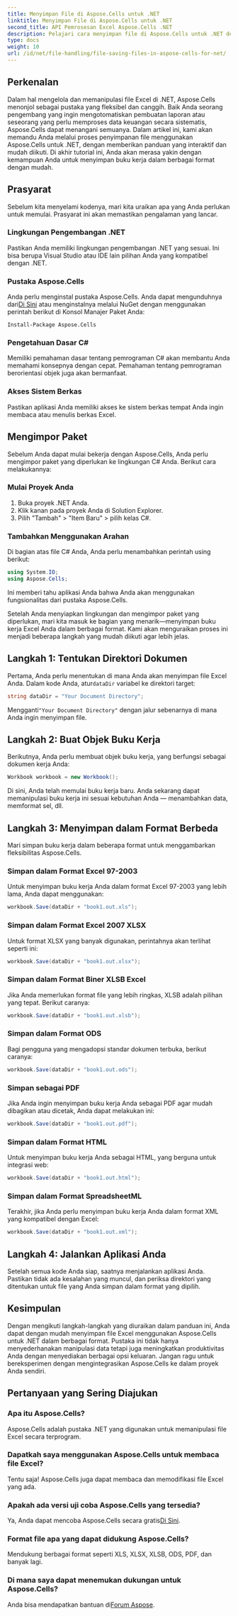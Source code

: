 ```yaml
---
title: Menyimpan File di Aspose.Cells untuk .NET
linktitle: Menyimpan File di Aspose.Cells untuk .NET
second_title: API Pemrosesan Excel Aspose.Cells .NET
description: Pelajari cara menyimpan file di Aspose.Cells untuk .NET dengan panduan langkah demi langkah yang mencakup berbagai format file.
type: docs
weight: 10
url: /id/net/file-handling/file-saving-files-in-aspose-cells-for-net/
---
```

## Perkenalan
Dalam hal mengelola dan memanipulasi file Excel di .NET, Aspose.Cells menonjol sebagai pustaka yang fleksibel dan canggih. Baik Anda seorang pengembang yang ingin mengotomatiskan pembuatan laporan atau seseorang yang perlu memproses data keuangan secara sistematis, Aspose.Cells dapat menangani semuanya. Dalam artikel ini, kami akan memandu Anda melalui proses penyimpanan file menggunakan Aspose.Cells untuk .NET, dengan memberikan panduan yang interaktif dan mudah diikuti. Di akhir tutorial ini, Anda akan merasa yakin dengan kemampuan Anda untuk menyimpan buku kerja dalam berbagai format dengan mudah.

## Prasyarat

Sebelum kita menyelami kodenya, mari kita uraikan apa yang Anda perlukan untuk memulai. Prasyarat ini akan memastikan pengalaman yang lancar.

### Lingkungan Pengembangan .NET
Pastikan Anda memiliki lingkungan pengembangan .NET yang sesuai. Ini bisa berupa Visual Studio atau IDE lain pilihan Anda yang kompatibel dengan .NET.

### Pustaka Aspose.Cells
 Anda perlu menginstal pustaka Aspose.Cells. Anda dapat mengunduhnya dari[Di Sini](https://releases.aspose.com/cells/net/) atau menginstalnya melalui NuGet dengan menggunakan perintah berikut di Konsol Manajer Paket Anda:
```
Install-Package Aspose.Cells
```

### Pengetahuan Dasar C#
Memiliki pemahaman dasar tentang pemrograman C# akan membantu Anda memahami konsepnya dengan cepat. Pemahaman tentang pemrograman berorientasi objek juga akan bermanfaat.

### Akses Sistem Berkas
Pastikan aplikasi Anda memiliki akses ke sistem berkas tempat Anda ingin membaca atau menulis berkas Excel. 

## Mengimpor Paket

Sebelum Anda dapat mulai bekerja dengan Aspose.Cells, Anda perlu mengimpor paket yang diperlukan ke lingkungan C# Anda. Berikut cara melakukannya:

### Mulai Proyek Anda
1. Buka proyek .NET Anda.
2. Klik kanan pada proyek Anda di Solution Explorer.
3. Pilih "Tambah" > "Item Baru" > pilih kelas C#.

### Tambahkan Menggunakan Arahan
Di bagian atas file C# Anda, Anda perlu menambahkan perintah using berikut:
```csharp
using System.IO;
using Aspose.Cells;
```
Ini memberi tahu aplikasi Anda bahwa Anda akan menggunakan fungsionalitas dari pustaka Aspose.Cells.

Setelah Anda menyiapkan lingkungan dan mengimpor paket yang diperlukan, mari kita masuk ke bagian yang menarik—menyimpan buku kerja Excel Anda dalam berbagai format. Kami akan menguraikan proses ini menjadi beberapa langkah yang mudah diikuti agar lebih jelas.

## Langkah 1: Tentukan Direktori Dokumen

 Pertama, Anda perlu menentukan di mana Anda akan menyimpan file Excel Anda. Dalam kode Anda, atur`dataDir` variabel ke direktori target:

```csharp
string dataDir = "Your Document Directory"; 
```
 Mengganti`"Your Document Directory"` dengan jalur sebenarnya di mana Anda ingin menyimpan file.

## Langkah 2: Buat Objek Buku Kerja

Berikutnya, Anda perlu membuat objek buku kerja, yang berfungsi sebagai dokumen kerja Anda:
```csharp
Workbook workbook = new Workbook(); 
```
Di sini, Anda telah memulai buku kerja baru. Anda sekarang dapat memanipulasi buku kerja ini sesuai kebutuhan Anda — menambahkan data, memformat sel, dll.

## Langkah 3: Menyimpan dalam Format Berbeda

Mari simpan buku kerja dalam beberapa format untuk menggambarkan fleksibilitas Aspose.Cells.

### Simpan dalam Format Excel 97-2003

Untuk menyimpan buku kerja Anda dalam format Excel 97-2003 yang lebih lama, Anda dapat menggunakan:
```csharp
workbook.Save(dataDir + "book1.out.xls"); 
```

### Simpan dalam Format Excel 2007 XLSX
Untuk format XLSX yang banyak digunakan, perintahnya akan terlihat seperti ini:
```csharp
workbook.Save(dataDir + "book1.out.xlsx"); 
```

### Simpan dalam Format Biner XLSB Excel
Jika Anda memerlukan format file yang lebih ringkas, XLSB adalah pilihan yang tepat. Berikut caranya:
```csharp
workbook.Save(dataDir + "book1.out.xlsb"); 
```

### Simpan dalam Format ODS
Bagi pengguna yang mengadopsi standar dokumen terbuka, berikut caranya:
```csharp
workbook.Save(dataDir + "book1.out.ods"); 
```

### Simpan sebagai PDF
Jika Anda ingin menyimpan buku kerja Anda sebagai PDF agar mudah dibagikan atau dicetak, Anda dapat melakukan ini:
```csharp
workbook.Save(dataDir + "book1.out.pdf"); 
```

### Simpan dalam Format HTML
Untuk menyimpan buku kerja Anda sebagai HTML, yang berguna untuk integrasi web:
```csharp
workbook.Save(dataDir + "book1.out.html"); 
```

### Simpan dalam Format SpreadsheetML
Terakhir, jika Anda perlu menyimpan buku kerja Anda dalam format XML yang kompatibel dengan Excel:
```csharp
workbook.Save(dataDir + "book1.out.xml"); 
```

## Langkah 4: Jalankan Aplikasi Anda 

Setelah semua kode Anda siap, saatnya menjalankan aplikasi Anda. Pastikan tidak ada kesalahan yang muncul, dan periksa direktori yang ditentukan untuk file yang Anda simpan dalam format yang dipilih. 

## Kesimpulan

Dengan mengikuti langkah-langkah yang diuraikan dalam panduan ini, Anda dapat dengan mudah menyimpan file Excel menggunakan Aspose.Cells untuk .NET dalam berbagai format. Pustaka ini tidak hanya menyederhanakan manipulasi data tetapi juga meningkatkan produktivitas Anda dengan menyediakan berbagai opsi keluaran. Jangan ragu untuk bereksperimen dengan mengintegrasikan Aspose.Cells ke dalam proyek Anda sendiri.

## Pertanyaan yang Sering Diajukan

### Apa itu Aspose.Cells?  
Aspose.Cells adalah pustaka .NET yang digunakan untuk memanipulasi file Excel secara terprogram.

### Dapatkah saya menggunakan Aspose.Cells untuk membaca file Excel?  
Tentu saja! Aspose.Cells juga dapat membaca dan memodifikasi file Excel yang ada.

### Apakah ada versi uji coba Aspose.Cells yang tersedia?  
 Ya, Anda dapat mencoba Aspose.Cells secara gratis[Di Sini](https://releases.aspose.com/).

### Format file apa yang dapat didukung Aspose.Cells?  
Mendukung berbagai format seperti XLS, XLSX, XLSB, ODS, PDF, dan banyak lagi.

### Di mana saya dapat menemukan dukungan untuk Aspose.Cells?  
Anda bisa mendapatkan bantuan di[Forum Aspose](https://forum.aspose.com/c/cells/9).